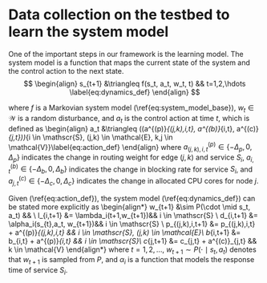 # Data collection on the testbed to learn the system model

One of the important steps in our framework is the learning model. The system model is a function that maps the current state of the system and the control action to the next state.
$$
\begin{align}
s_{t+1} &\triangleq f(s_t, a_t, w_t, t) && t=1,2,\hdots \label{eq:dynamics_def}
\end{align}
$$

where $f$ is a Markovian system model (\ref{eq:system_model_base}), $w_t \in \mathcal{W}$ is a random disturbance, and $a_t$ is the control action at time $t$, which is defined as
\begin{align}
a_t &\triangleq ((a^{(p)}_{(j,k),i,t}, a^{(b)}_{i,t}, a^{(c)}_{j,t}))_{i \in \mathscr{S}, (j,k) \in \mathcal{E}, k,j \in \mathcal{V}}\label{eq:action_def}
\end{align}
where $a^{(p)}_{(j,k),i,t} \in \{-\Delta_p, 0, \Delta_p\}$ indicates the change in routing weight for edge $(j,k)$ and service $S_i$, $a^{(b)}_{i,t} \in \{-\Delta_b, 0, \Delta_b\}$ indicates the change in blocking rate for service $S_i$, and $a^{(c)}_{j,t} \in \{-\Delta_c,0,\Delta_c\}$ indicates the change in allocated CPU cores for node $j$.

Given (\ref{eq:action_def}), the system model (\ref{eq:dynamics_def}) can be stated more explicitly as
\begin{align*}
w_{t+1} &\sim P(\cdot \mid s_t, a_t) && \\
l_{i,t+1} &= \lambda_i(t+1,w_{t+1})&& i \in \mathscr{S} \\
d_{i,t+1} &= \alpha_i(s_{t},a_t, w_{t+1})&& i \in \mathscr{S} \\
p_{(j,k),i,t+1} &= p_{(j,k),i,t} + a^{(p)}_{(j,k),i,t} && i \in \mathscr{S}, (j,k) \in \mathcal{E}\\
b_{i,t+1} &= b_{i,t} + a^{(p)}_{i,t}  && i \in \mathscr{S}\\
c_{j,t+1} &= c_{j,t} + a^{(c)}_{j,t} && k \in \mathcal{V}
\end{align*}
where $t=1,2,\hdots$, $w_{t+1} \sim P(\cdot \mid s_t, a_t)$ denotes that $w_{t+1}$ is sampled from $P$, and $\alpha_i$ is a function that models the response time of service $S_i$.
